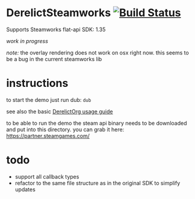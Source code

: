 # DerelictSteamworks [![Build Status](https://travis-ci.org/Extrawurst/DerelictSteamworks.svg)](https://travis-ci.org/Extrawurst/DerelictSteamworks)

Supports Steamworks flat-api SDK: 1.35

*work in progress*

*note:* the overlay rendering does not work on osx right now. this seems to be a bug in the current steamworks lib

# instructions

to start the demo just run dub:
`dub`

see also the basic [DerelictOrg usage guide](https://derelictorg.github.io/using.html)

to be able to run the demo the steam api binary needs to be downloaded and put into this directory. you can grab it here: https://partner.steamgames.com/

# todo

* support all callback types
* refactor to the same file structure as in the original SDK to simplify updates
